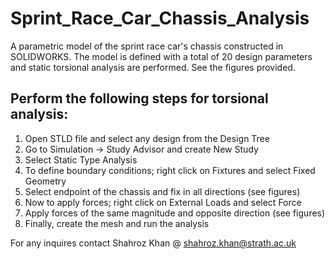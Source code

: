  # Sprint_Race_Car_Chassis_Analysis
 A parametric model of the sprint race car's chassis constructed in SOLIDWORKS. 
 The model is defined with a total of 20 design parameters and static torsional analysis are performed. See the figures provided. 
 ## Perform the following steps for torsional analysis: 
 1. Open STLD file and select any design from the Design Tree
 2. Go to Simulation -> Study Advisor and create New Study
 3. Select Static Type Analysis
 4. To define boundary conditions; right click on Fixtures and select Fixed Geometry
 5. Select endpoint of the chassis and fix in all directions (see figures)
 6. Now to apply forces; right click on External Loads and select Force
 7. Apply forces of the same magnitude and opposite direction (see figures)
 8. Finally, create the mesh and run the analysis
 
 For any inquires contact Shahroz Khan @ shahroz.khan@strath.ac.uk
 
